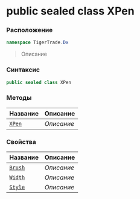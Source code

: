 
# public sealed class XPen
### Расположение
```csharp
namespace TigerTrade.Dx
```



> Описание

### Синтаксис
```csharp
public sealed class XPen
```


### Методы
| Название | Описание |
| --- | --- |
| [`XPen`](./XPen.cs/Методы/XPen.md) | *Описание* |

### Свойства
| Название | Описание |
| --- | --- |
| [`Brush`](./XPen.cs/Свойства/Brush.md) | *Описание* |
| [`Width`](./XPen.cs/Свойства/Width.md) | *Описание* |
| [`Style`](./XPen.cs/Свойства/Style.md) | *Описание* |



